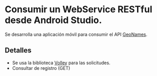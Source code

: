 # Consumir un WebService RESTful desde Android Studio.

Se desarrolla una aplicación móvil para consumir el API [GeoNames](http://api.geonames.org).

## Detalles
- Se usa la biblioteca [Volley](https://github.com/google/volley) para las solicitudes.
- Consultar de registro (GET)

